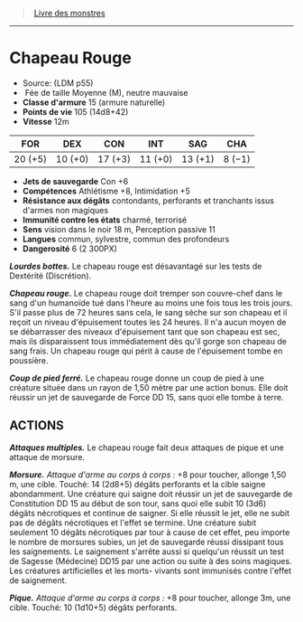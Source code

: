 ﻿> [Livre des monstres](tome_of_beasts.md)

---

# Chapeau Rouge

- Source: (LDM p55)
-  Fée de taille Moyenne (M), neutre mauvaise
- **Classe d'armure** 15 (armure naturelle)
- **Points de vie** 105 (14d8+42)
- **Vitesse** 12m

|FOR|DEX|CON|INT|SAG|CHA|
|---|---|---|---|---|---|
|20 (+5)|10 (+0)|17 (+3)|11 (+0)|13 (+1)|8 (−1)|

- **Jets de sauvegarde** Con +6
- **Compétences** Athlétisme +8, Intimidation +5
- **Résistance aux dégâts** contondants, perforants et tranchants issus d'armes non magiques
- **Immunité contre les états** charmé, terrorisé
- **Sens** vision dans le noir 18 m, Perception passive 11
- **Langues** commun, sylvestre, commun des profondeurs
- **Dangerosité** 6 (2 300PX)

**_Lourdes bottes._** Le chapeau rouge est désavantagé sur les tests de Dextérité (Discrétion).

**_Chapeau rouge._** Le chapeau rouge doit tremper son couvre-chef dans le sang d'un humanoïde tué dans l'heure au moins une fois tous les trois jours. S'il passe plus de 72 heures sans cela, le sang sèche sur son chapeau et il reçoit un niveau d'épuisement toutes les 24 heures. Il n'a aucun moyen de se débarrasser des niveaux d'épuisement tant que son chapeau est sec, mais ils disparaissent tous immédiatement dès qu'il gorge son chapeau de sang frais. Un chapeau rouge qui périt à cause de l'épuisement tombe en poussière.

**_Coup de pied ferré._** Le chapeau rouge donne un coup de pied à une créature située dans un rayon de 1,50 mètre par une action bonus. Elle doit réussir un jet de sauvegarde de Force DD 15, sans quoi elle tombe à terre.

## ACTIONS

**_Attaques multiples._** Le chapeau rouge fait deux attaques de pique et une attaque de morsure.

**_Morsure._** _Attaque d'arme au corps à corps :_ +8 pour toucher, allonge 1,50 m, une cible. Touché: 14 (2d8+5) dégâts perforants et la cible saigne abondamment. Une créature qui saigne doit réussir un jet de sauvegarde de Constitution DD 15 au début de son tour, sans quoi elle subit 10 (3d6) dégâts nécrotiques et continue de saigner. Si elle réussit le jet, elle ne subit pas de dégâts nécrotiques et l'effet se termine. Une créature subit seulement 10 dégâts nécrotiques par tour à cause de cet effet, peu importe le nombre de morsures subies, un jet de sauvegarde réussi dissipant tous les saignements. Le saignement s'arrête aussi si quelqu'un réussit un test de Sagesse (Médecine) DD15 par une action ou suite à des soins magiques. Les créatures artificielles et les morts- vivants sont immunisés contre l'effet de saignement.

**_Pique._** _Attaque d'arme au corps à corps :_ +8 pour toucher, allonge 3m, une cible. Touché: 10 (1d10+5) dégâts perforants.

